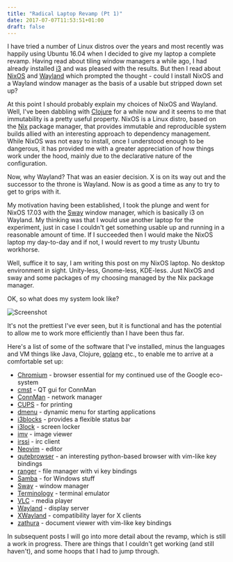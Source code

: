 ```yaml
---
title: "Radical Laptop Revamp (Pt 1)"
date: 2017-07-07T11:53:51+01:00
draft: false
---
```


I have tried a number of Linux distros over the years and most recently was happily using Ubuntu 16.04 when I decided to give my laptop a complete revamp. Having read about tiling window managers a while ago, I had already installed [i3](https://i3wm.org/) and was pleased with the results. But then I read about [NixOS](https://nixos.org/) and [Wayland](https://wayland.freedesktop.org/) which prompted the thought - could I install NixOS and a Wayland window manager as the basis of a usable but stripped down set up?

At this point I should probably explain my choices of NixOS and Wayland. Well, I've been dabbling with [Clojure](https://clojure.org/) for a while now and it seems to me that immutability is a pretty useful property. NixOS is a Linux distro, based on the [Nix](https://nixos.org/nix/) package manager, that provides immutable and reproducible system builds allied with an interesting approach to dependency management. While NixOS was not easy to install, once I understood enough to be dangerous, it has provided me with a greater appreciation of how things work under the hood, mainly due to the declarative nature of the configuration.

Now, why Wayland? That was an easier decision. X is on its way out and the successor to the throne is Wayland. Now is as good a time as any to try to get to grips with it.

My motivation having been established, I took the plunge and went for NixOS 17.03 with the [Sway](http://swaywm.org) window manager, which is basically i3 on Wayland. My thinking was that I would use another laptop for the experiment, just in case I couldn't get something usable up and running in a reasonable amount of time. If I succeeded then I would make the NixOS laptop my day-to-day and if not, I would revert to my trusty Ubuntu workhorse.

Well, suffice it to say, I am writing this post on my NixOS laptop. No desktop environment in sight. Unity-less, Gnome-less, KDE-less. Just NixOS and sway and some packages of my choosing managed by the Nix package manager.

OK, so what does my system look like?

![Screenshot](/image/screenshot.png)

It's not the prettiest I've ever seen, but it is functional and has the potential to allow me to work more efficiently than I have been thus far.

Here's a list of some of the software that I've installed, minus the languages and VM things like Java, Clojure, [golang](https://golang.org/) etc., to enable me to arrive at a comfortable set up:

* [Chromium](https://www.chromium.org/Home) - browser essential for my continued use of the Google eco-system
* [cmst](https://github.com/andrew-bibb/cmst) - QT gui for ConnMan
* [ConnMan](https://01.org/connman) - network manager
* [CUPS](https://www.cups.org/) - for printing
* [dmenu](http://tools.suckless.org/dmenu/) - dynamic menu for starting applications
* [i3blocks](https://github.com/vivien/i3blocks) - provides a flexible status bar
* [i3lock](https://github.com/i3/i3lock) - screen locker
* [imv](https://github.com/eXeC64/imv) - image viewer
* [irssi](https://irssi.org/) - irc client
* [Neovim](https://neovim.io) - editor
* [qutebrowser](https://www.qutebrowser.org/) - an interesting python-based browser with vim-like key bindings
* [ranger](http://ranger.nongnu.org/) - file manager with vi key bindings
* [Samba](https://www.samba.org/) - for Windows stuff
* [Sway](http://swaywm.org) - window manager
* [Terminology](https://github.com/billiob/terminology) - terminal emulator
* [VLC](https://www.videolan.org/index.html) - media player
* [Wayland](https://wayland.freedesktop.org/) - display server
* [XWayland](https://wayland.freedesktop.org/xserver.html) - compatibility layer for X clients
* [zathura](https://github.com/pwmt/zathura) - document viewer with vim-like key bindings

In subsequent posts I will go into more detail about the revamp, which is still a work in progress. There are things that I couldn't get working (and still haven't), and some hoops that I had to jump through.
